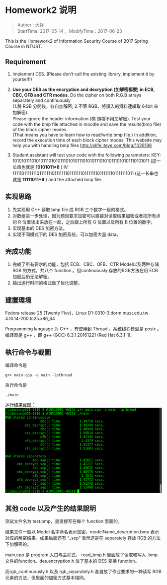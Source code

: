 # Homework2 说明
> Author : 大祥  
> StartTime: 2017-05-14 ，ModifyTime：2017-06-23

This is the Homework2 of Information Security Course of 2017 Spring Course in NTUST.

## Requirement
1. Implement DES. (Please don’t call the existing library, implement it by yourself!)

2. **Use your DES as the encryption and decryption (加解密都要) in ECB, CBC, OFB and CTR modes.** Do the cipher on both R.G.B arrays separately and continuously  
(1.將 RGB 分開後，各自加解密; 2.不管 RGB，將讀入的資料連續取 64bit 來加解密).   
Please ignore the header information (標 頭檔不用加解密).   Test your code with the bmp file attached in moodle and save the results(bmp file) of the block cipher modes.  
(That means you have to learn how to read/write bmp file.) In addition, record the execution time of each block cipher modes.
This website may help you with handling bmp files http://olife.iteye.com/blog/1028198

3. Student assistant will test your code with the following parameters:
KEY: 1010101110101011101010111010101110101011101010111010101110101011 (这一长串也就是 **10101011*8** )
IV: 1111101111111011111110111111101111111011111110111111101111111011 (这一长串也就是 **11111011*8** )
and the attached bmp file.

## 实现思路
1. 先实现用 C++ 读取 bmp file 成 RGB 三个数字一组的格式。
2. 对数组进一步处理，因为题目要求加密可以直接对读取结果加密或者把所有点的 R 位置读出来放在一起，之后跟上所有 G 位置以及所有 B 位置的数字。
3. 实现基本的 DES 加密方法。
4. 实现不同模式下的 DES 加密系统，可以加密大量 data。

## 完成功能
1. 完成了所有要求的功能，包括 ECB、CBC、OFB、CTR Model以及两种存储 RGB 的方式，共八个 function 。但continuously 存放的RGB方法在用 ECB 加密后仍无法解密。
2. 输出运行时间的格式做了优化调整。

## 建置環境
Fedora release 25 (Twenty Five)，Linux D1-0310-3.dorm.ntust.edu.tw 4.10.14-200.fc25.x86_64

Programming language 为 C++ ，有使用到 Thread ，系统线程模型是 posix 。编译器是 g++ ，即 g++ (GCC) 6.3.1 20161221 (Red Hat 6.3.1-1)。

## 執行命令与截圖
编译命令是   
```
g++ main.cpp -o main -lpthread
```

执行命令是  
```
./main
```
运行结果截图：
![DES 作业运行结果](./2017-05-14-DES-result.png)

## 其他 code 以及产生的结果說明
测试文件名为 test.bmp，是直接写在每个 function 里面的。

结果文件一般以 Model 名字命名表示加密，modelName_descrption.bmp 表示对应的解密结果。如果后面还有 “_sep” 表示这是在 separately 存放 RGB 的方法下加解密的。

main.cpp 是 program 入口与主程式， read_bmp.h 里面放了读取和写入 .bmp 文件的function。des.encryption.h 放了基本的 DES 变换 function。

而rgb_continuously.h 以及 rgb_separately.h 各自放了作业要求的一种读写 RGB 元素的方法，但里面的加密方式基本相同。

